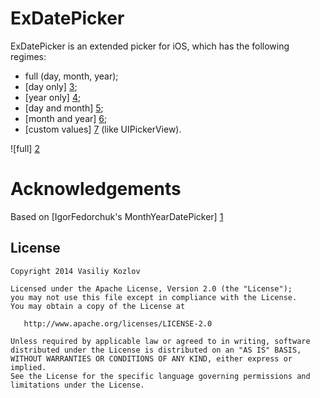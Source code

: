 ExDatePicker
============
ExDatePicker is an extended picker for iOS, which has the following regimes:

- full (day, month, year);
- [day only] [3];
- [year only] [4];
- [day and month] [5];
- [month and year] [6];
- [custom values] [7] (like UIPickerView).

![full] [2]

Acknowledgements
================
Based on [IgorFedorchuk's MonthYearDatePicker] [1]

License
-----------

    Copyright 2014 Vasiliy Kozlov

    Licensed under the Apache License, Version 2.0 (the "License");
    you may not use this file except in compliance with the License.
    You may obtain a copy of the License at

       http://www.apache.org/licenses/LICENSE-2.0

    Unless required by applicable law or agreed to in writing, software
    distributed under the License is distributed on an "AS IS" BASIS,
    WITHOUT WARRANTIES OR CONDITIONS OF ANY KIND, either express or implied.
    See the License for the specific language governing permissions and
    limitations under the License.

[1]: https://github.com/IgorFedorchuk/MonthYearDatePicker
[2]: https://github.com/Blyabtroi/ExDatePicker/blob/master/Screeshots/FullType.png
[3]: https://github.com/Blyabtroi/ExDatePicker/blob/master/Screeshots/Day.png
[4]: https://github.com/Blyabtroi/ExDatePicker/blob/master/Screeshots/Year.png
[5]: https://github.com/Blyabtroi/ExDatePicker/blob/master/Screeshots/MonthDay.png
[6]: https://github.com/Blyabtroi/ExDatePicker/blob/master/Screeshots/MonthYear.png
[7]: https://github.com/Blyabtroi/ExDatePicker/blob/master/Screeshots/CustomValues.png
